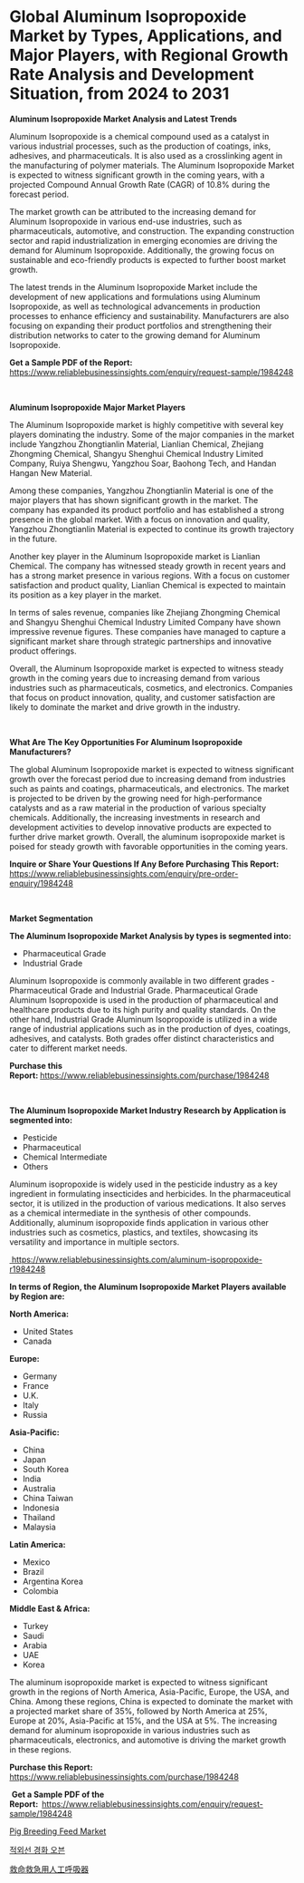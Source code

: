 <p><h1>Global Aluminum Isopropoxide Market by Types, Applications, and Major Players, with Regional Growth Rate Analysis and Development Situation, from 2024 to 2031</h1></p><p><strong>Aluminum Isopropoxide Market Analysis and Latest Trends</strong></p>
<p><p>Aluminum Isopropoxide is a chemical compound used as a catalyst in various industrial processes, such as the production of coatings, inks, adhesives, and pharmaceuticals. It is also used as a crosslinking agent in the manufacturing of polymer materials. The Aluminum Isopropoxide Market is expected to witness significant growth in the coming years, with a projected Compound Annual Growth Rate (CAGR) of 10.8% during the forecast period.</p><p>The market growth can be attributed to the increasing demand for Aluminum Isopropoxide in various end-use industries, such as pharmaceuticals, automotive, and construction. The expanding construction sector and rapid industrialization in emerging economies are driving the demand for Aluminum Isopropoxide. Additionally, the growing focus on sustainable and eco-friendly products is expected to further boost market growth.</p><p>The latest trends in the Aluminum Isopropoxide Market include the development of new applications and formulations using Aluminum Isopropoxide, as well as technological advancements in production processes to enhance efficiency and sustainability. Manufacturers are also focusing on expanding their product portfolios and strengthening their distribution networks to cater to the growing demand for Aluminum Isopropoxide.</p></p>
<p><strong>Get a Sample PDF of the Report:&nbsp;</strong> <a href="https://www.reliablebusinessinsights.com/enquiry/request-sample/1984248">https://www.reliablebusinessinsights.com/enquiry/request-sample/1984248</a></p>
<p>&nbsp;</p>
<p><strong>Aluminum Isopropoxide Major Market Players</strong></p>
<p><p>The Aluminum Isopropoxide market is highly competitive with several key players dominating the industry. Some of the major companies in the market include Yangzhou Zhongtianlin Material, Lianlian Chemical, Zhejiang Zhongming Chemical, Shangyu Shenghui Chemical Industry Limited Company, Ruiya Shengwu, Yangzhou Soar, Baohong Tech, and Handan Hangan New Material.</p><p>Among these companies, Yangzhou Zhongtianlin Material is one of the major players that has shown significant growth in the market. The company has expanded its product portfolio and has established a strong presence in the global market. With a focus on innovation and quality, Yangzhou Zhongtianlin Material is expected to continue its growth trajectory in the future.</p><p>Another key player in the Aluminum Isopropoxide market is Lianlian Chemical. The company has witnessed steady growth in recent years and has a strong market presence in various regions. With a focus on customer satisfaction and product quality, Lianlian Chemical is expected to maintain its position as a key player in the market.</p><p>In terms of sales revenue, companies like Zhejiang Zhongming Chemical and Shangyu Shenghui Chemical Industry Limited Company have shown impressive revenue figures. These companies have managed to capture a significant market share through strategic partnerships and innovative product offerings.</p><p>Overall, the Aluminum Isopropoxide market is expected to witness steady growth in the coming years due to increasing demand from various industries such as pharmaceuticals, cosmetics, and electronics. Companies that focus on product innovation, quality, and customer satisfaction are likely to dominate the market and drive growth in the industry.</p></p>
<p>&nbsp;</p>
<p><strong>What Are The Key Opportunities For Aluminum Isopropoxide Manufacturers?</strong></p>
<p><p>The global Aluminum Isopropoxide market is expected to witness significant growth over the forecast period due to increasing demand from industries such as paints and coatings, pharmaceuticals, and electronics. The market is projected to be driven by the growing need for high-performance catalysts and as a raw material in the production of various specialty chemicals. Additionally, the increasing investments in research and development activities to develop innovative products are expected to further drive market growth. Overall, the aluminum isopropoxide market is poised for steady growth with favorable opportunities in the coming years.</p></p>
<p><strong>Inquire or Share Your Questions If Any Before Purchasing This Report:</strong> <a href="https://www.reliablebusinessinsights.com/enquiry/pre-order-enquiry/1984248">https://www.reliablebusinessinsights.com/enquiry/pre-order-enquiry/1984248</a></p>
<p>&nbsp;</p>
<p><strong>Market Segmentation</strong></p>
<p><strong>The Aluminum Isopropoxide Market Analysis by types is segmented into:</strong></p>
<p><ul><li>Pharmaceutical Grade</li><li>Industrial Grade</li></ul></p>
<p><p>Aluminum Isopropoxide is commonly available in two different grades - Pharmaceutical Grade and Industrial Grade. Pharmaceutical Grade Aluminum Isopropoxide is used in the production of pharmaceutical and healthcare products due to its high purity and quality standards. On the other hand, Industrial Grade Aluminum Isopropoxide is utilized in a wide range of industrial applications such as in the production of dyes, coatings, adhesives, and catalysts. Both grades offer distinct characteristics and cater to different market needs.</p></p>
<p><strong>Purchase this Report:&nbsp;</strong><a href="https://www.reliablebusinessinsights.com/purchase/1984248">https://www.reliablebusinessinsights.com/purchase/1984248</a></p>
<p>&nbsp;</p>
<p><strong>The Aluminum Isopropoxide Market Industry Research by Application is segmented into:</strong></p>
<p><ul><li>Pesticide</li><li>Pharmaceutical</li><li>Chemical Intermediate</li><li>Others</li></ul></p>
<p><p>Aluminum isopropoxide is widely used in the pesticide industry as a key ingredient in formulating insecticides and herbicides. In the pharmaceutical sector, it is utilized in the production of various medications. It also serves as a chemical intermediate in the synthesis of other compounds. Additionally, aluminum isopropoxide finds application in various other industries such as cosmetics, plastics, and textiles, showcasing its versatility and importance in multiple sectors.</p></p>
<p><a href="https://www.reliablebusinessinsights.com/aluminum-isopropoxide-r1984248">&nbsp;https://www.reliablebusinessinsights.com/aluminum-isopropoxide-r1984248</a></p>
<p><strong>In terms of Region, the Aluminum Isopropoxide Market Players available by Region are:</strong></p>
<p>
    <p> <strong> North America: </strong>
        <ul>
            <li>United States</li>
            <li>Canada</li>
        </ul>
        </p> 
    <p> <strong> Europe: </strong>
        <ul>
            <li>Germany</li>
            <li>France</li>
            <li>U.K.</li>
            <li>Italy</li>
            <li>Russia</li>
        </ul>
        </p> 
    <p> <strong> Asia-Pacific: </strong>
        <ul>
            <li>China</li>
            <li>Japan</li>
            <li>South Korea</li>
            <li>India</li>
            <li>Australia</li>
            <li>China Taiwan</li>
            <li>Indonesia</li>
            <li>Thailand</li>
            <li>Malaysia</li>
        </ul>
        </p> 
    <p> <strong> Latin America: </strong>
        <ul>
            <li>Mexico</li>
            <li>Brazil</li>
            <li>Argentina Korea</li>
            <li>Colombia</li>
        </ul>
        </p> 
    <p> <strong> Middle East & Africa: </strong>
        <ul>
            <li>Turkey</li>
            <li>Saudi</li>
            <li>Arabia</li>
            <li>UAE</li>
            <li>Korea</li>
        </ul>
    </p>
    </p>
<p><p>The aluminum isopropoxide market is expected to witness significant growth in the regions of North America, Asia-Pacific, Europe, the USA, and China. Among these regions, China is expected to dominate the market with a projected market share of 35%, followed by North America at 25%, Europe at 20%, Asia-Pacific at 15%, and the USA at 5%. The increasing demand for aluminum isopropoxide in various industries such as pharmaceuticals, electronics, and automotive is driving the market growth in these regions.</p></p>
<p><strong>Purchase this Report: </strong><a href="https://www.reliablebusinessinsights.com/purchase/1984248">https://www.reliablebusinessinsights.com/purchase/1984248</a></p>
<p>&nbsp;<strong>Get a Sample PDF of the Report:&nbsp;&nbsp;</strong><a href="https://www.reliablebusinessinsights.com/enquiry/request-sample/1984248">https://www.reliablebusinessinsights.com/enquiry/request-sample/1984248</a></p>
<p><strong></strong></p>
<p><p><a href="https://github.com/LiamDavis60/Market-Research-Report-List-2/blob/main/pig-breeding-feed-market.md">Pig Breeding Feed Market</a></p><p><a href="https://github.com/hzumrdvas204296/Market-Research-Report-List-3/blob/main/53022877440.md">적외선 경화 오븐</a></p><p><a href="https://github.com/avbqbctihcbe2/Market-Research-Report-List-3/blob/main/14516113335.md">救命救急用人工呼吸器</a></p></p>